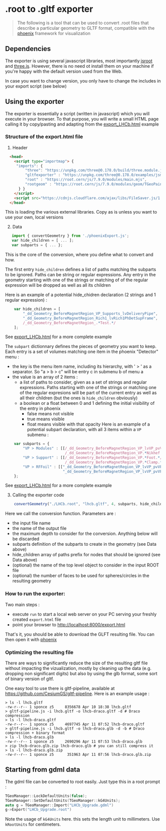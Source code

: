# .root to .gltf exporter

> The following is a tool that can be used to convert .root files that describe a particular geometry to GLTF format, compatible with the [phoenix](https://github.com/HSF/phoenix) framework for visualization

## Dependencies

The exporter is using several javascript libraries, most importantly [jsroot](https://github.com/root-project/jsroot) and [three.js](https://threejs.org). However, there is no need ot install them on your machine if you're happy with the default version used from the Web.

In case you want to change version, you only have to change the includes in your export script (see below)

## Using the exporter 

The exporter is essentially a script (written in javascript) which you will execute in your browser. To that purpose, you will write a small HTML page calling it by copy/pasting and adapting from the [export_LHCb.html](export_LHCb.html) example

### Structure of the export.html file

 1. Header

```html
  <head>
    <script type="importmap"> {
     "imports": {
         "three": "https://unpkg.com/three@0.178.0/build/three.module.js",
         "gltfexporter" : "https://unpkg.com/three@0.178.0/examples/jsm/exporters/GLTFExporter.js",
         "root" : "https://root.cern/js/7.9.0/modules/main.mjs",
         "rootgeom" : "https://root.cern/js/7.9.0/modules/geom/TGeoPainter.mjs"
      } }
    </script>
    <script src="https://cdnjs.cloudflare.com/ajax/libs/FileSaver.js/1.3.8/FileSaver.js"></script>
  </head>
```
This is loading the various external libraries. Copy as is unless you want to use your own, local versions

 2. Data
 
 ```javascript
    import { convertGeometry } from './phoenixExport.js';
    var hide_children = [ ... ];
    var subparts = { ... };
 ```
This is the core of the conversion, where you define what to convert and how.

The first entry `hide_children` defines a list of paths matching the subparts to be ignored.
Paths can be string or regular expressions. Any entry in the geometry starting with one of the strings or matching of
of the regular expression will be dropped as well as all its children

Here is an example of a potential hide_chidren declaration (2 strings and 1 regular expression) :
```javascript
    var hide_children = [
        "_dd_Geometry_BeforeMagnetRegion_VP_Supports_lvDeliveryPipe",
        "_dd_Geometry_BeforeMagnetRegion_Rich1_lvRich1PhDetSupFrame",
        /_dd_Geometry_BeforeMagnetRegion_.*Test.*/
    ];
```

See [export_LHCb.html](export_LHCb.html) for a more complete example

The `subpart` dictionnary defines the pieces of geometry you want to keep. Each entry is a set of volumes
matching one item in the phoenix "Detector" menu :
  * the key is the menu item name, including its hierarchy, with ' > ' as a separator.
    So "a > b > c" will be entry c in submenu b of menu a
  * the value is an array of 2 items :
    * a list of paths to consider, given as a set of strings and regular expressions.
      Paths starting with one of the strings or matching one of the regular expresions
      will be part of the current entry as well as all their children (but the ones is `hide_children` obviously)
    * a boolean or a float between 0 and 1 defining the initial visibility of the entry in phoenix
      * false means not visible
      * true means visible
      * float means visible with that opacity
Here is an example of a potential subpart declaration, with all 3 items within a `VP` submenu :
```javascript
    var subparts = {
        "VP > Modules" : [[/_dd_Geometry_BeforeMagnetRegion_VP_lvVP_pvVP(Left|Right)_pvModule[1234567890]*WithSupport_pvModule/,
                           /_dd_Geometry_BeforeMagnetRegion_VP.*Nikhef.*/], true],
        "VP > Support" : [[/_dd_Geometry_BeforeMagnetRegion_VP.*Foot.*/,
                           /_dd_Geometry_BeforeMagnetRegion_VP.*Clamp.*/], true],
        "VP > RFFoil" : [["_dd_Geometry_BeforeMagnetRegion_VP_lvVP_pvVPLeft_pvLeftRFFoil",
                          "_dd_Geometry_BeforeMagnetRegion_VP_lvVP_pvVPRight_pvRightRFFoil"], false],
    }; 
```

See [export_LHCb.html](export_LHCb.html) for a more complete example

 3. Calling the exporter code

```javascript
    convertGeometry("./LHCb.root", "lhcb.gltf", 4, subparts, hide_children, objectName = "default", nFaces = 24);
```
Here we call the conversion function. Parameters are :
 * the input file name
 * the name of the output file
 * the maximum depth to consider for the conversion. Anything below will be discarded
 * subparts definition of the subparts to create in the geometry (see Data above)
 * hide_children array of paths prefix for nodes that should be ignored (see Data above)
 * (optional) the name of the top level object to consider in the input ROOT file
 * (optional) the number of faces to be used for spheres/circles in the resulting geometry

### How to run the exporter: 

Two main steps :
  * execute `run` to start a local web server on your PC serving your freshly created `export.html` file
  * point your browser to [http://localhost:8000/export.html](http://localhost:8000/export.html)
  
That's it, you should be able to download the GLFT resulting file.
You can then open it with [phoenix](https://github.com/HSF/phoenix)


### Optimizing the resulting file

There are ways to significantly reduce the size of the resulting gltf file without impacting the vizualization, mostly by cleaning up the data (e.g. dropping non significant digits) but also by using the glb format, some sort of binary version of gltf.

One easy tool to use there is gltf-pipeline, available at https://github.com/CesiumGS/gltf-pipeline. Here is an example usage :

```shell
> ls -l lhcb.gltf
-rw-r--r-- 1 sponce z5     8356678 Apr 10 18:38 lhcb.gltf
> gltf-pipeline.js -i lhcb.gltf -o lhcb-draco.gltf -d # Draco compression
> ls -l lhcb-draco.gltf
-rw-r--r-- 1 sponce z5     4697745 Apr 11 07:52 lhcb-draco.gltf
> gltf-pipeline.js -i lhcb.gltf -o lhcb-draco.glb -d -b # Draco compression + binary format
> ls -l lhcb-draco.glb
-rw-r--r-- 1 sponce z5     2690296 Apr 11 07:53 lhcb-draco.glb
> zip lhcb-draco.glb.zip lhcb-draco.glb # you can still compress it
> ls -l lhcb-draco.glb.zip
-rw-r--r-- 1 sponce z5      351963 Apr 11 07:56 lhcb-draco.glb.zip

```

## Starting from gdml data

The gdml file can be converted to root easily.
Just type this in a root prompt :
```cpp
TGeoManager::LockDefaultUnits(false);
TGeoManager::SetDefaultUnits(TGeoManager::kG4Units);
auto g = TGeoManager::Import("LHCb_Upgrade.gdml")
g->Export("LHCb_Upgrade.root")
```
Note the usage of `kG4Units` here. this sets the length unit to millimeters. Use `kRootUnits` for centimeters.
